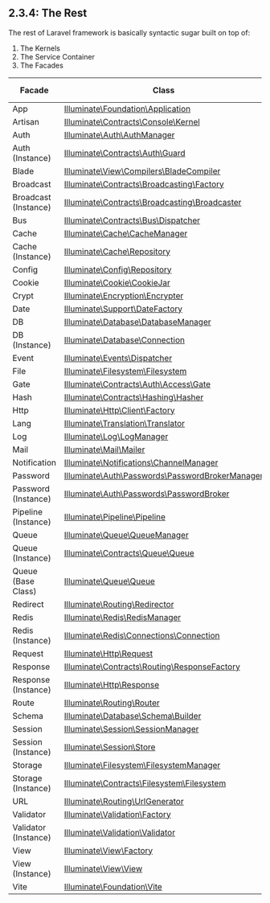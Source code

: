 ## 2.3.4: The Rest

The rest of Laravel framework is basically syntactic sugar built on top of:

1. The Kernels
2. The Service Container
3. The Facades

<div class="overflow-auto">
<table>
<thead>
<tr>
<th>Facade</th>
<th>Class</th>
<th>Service Container Binding</th>
</tr>
</thead>
<tbody>
<tr>
<td>App</td>
<td><a href="https://laravel.com/api/10.x/Illuminate/Foundation/Application.html">Illuminate\Foundation\Application</a></td>
<td><code>app</code></td>
</tr>
<tr>
<td>Artisan</td>
<td><a href="https://laravel.com/api/10.x/Illuminate/Contracts/Console/Kernel.html">Illuminate\Contracts\Console\Kernel</a></td>
<td><code>artisan</code></td>
</tr>
<tr>
<td>Auth</td>
<td><a href="https://laravel.com/api/10.x/Illuminate/Auth/AuthManager.html">Illuminate\Auth\AuthManager</a></td>
<td><code>auth</code></td>
</tr>
<tr>
<td>Auth (Instance)</td>
<td><a href="https://laravel.com/api/10.x/Illuminate/Contracts/Auth/Guard.html">Illuminate\Contracts\Auth\Guard</a></td>
<td><code>auth.driver</code></td>
</tr>
<tr>
<td>Blade</td>
<td><a href="https://laravel.com/api/10.x/Illuminate/View/Compilers/BladeCompiler.html">Illuminate\View\Compilers\BladeCompiler</a></td>
<td><code>blade.compiler</code></td>
</tr>
<tr>
<td>Broadcast</td>
<td><a href="https://laravel.com/api/10.x/Illuminate/Contracts/Broadcasting/Factory.html">Illuminate\Contracts\Broadcasting\Factory</a></td>
<td>&nbsp;</td>
</tr>
<tr>
<td>Broadcast (Instance)</td>
<td><a href="https://laravel.com/api/10.x/Illuminate/Contracts/Broadcasting/Broadcaster.html">Illuminate\Contracts\Broadcasting\Broadcaster</a></td>
<td>&nbsp;</td>
</tr>
<tr>
<td>Bus</td>
<td><a href="https://laravel.com/api/10.x/Illuminate/Contracts/Bus/Dispatcher.html">Illuminate\Contracts\Bus\Dispatcher</a></td>
<td>&nbsp;</td>
</tr>
<tr>
<td>Cache</td>
<td><a href="https://laravel.com/api/10.x/Illuminate/Cache/CacheManager.html">Illuminate\Cache\CacheManager</a></td>
<td><code>cache</code></td>
</tr>
<tr>
<td>Cache (Instance)</td>
<td><a href="https://laravel.com/api/10.x/Illuminate/Cache/Repository.html">Illuminate\Cache\Repository</a></td>
<td><code>cache.store</code></td>
</tr>
<tr>
<td>Config</td>
<td><a href="https://laravel.com/api/10.x/Illuminate/Config/Repository.html">Illuminate\Config\Repository</a></td>
<td><code>config</code></td>
</tr>
<tr>
<td>Cookie</td>
<td><a href="https://laravel.com/api/10.x/Illuminate/Cookie/CookieJar.html">Illuminate\Cookie\CookieJar</a></td>
<td><code>cookie</code></td>
</tr>
<tr>
<td>Crypt</td>
<td><a href="https://laravel.com/api/10.x/Illuminate/Encryption/Encrypter.html">Illuminate\Encryption\Encrypter</a></td>
<td><code>encrypter</code></td>
</tr>
<tr>
<td>Date</td>
<td><a href="https://laravel.com/api/10.x/Illuminate/Support/DateFactory.html">Illuminate\Support\DateFactory</a></td>
<td><code>date</code></td>
</tr>
<tr>
<td>DB</td>
<td><a href="https://laravel.com/api/10.x/Illuminate/Database/DatabaseManager.html">Illuminate\Database\DatabaseManager</a></td>
<td><code>db</code></td>
</tr>
<tr>
<td>DB (Instance)</td>
<td><a href="https://laravel.com/api/10.x/Illuminate/Database/Connection.html">Illuminate\Database\Connection</a></td>
<td><code>db.connection</code></td>
</tr>
<tr>
<td>Event</td>
<td><a href="https://laravel.com/api/10.x/Illuminate/Events/Dispatcher.html">Illuminate\Events\Dispatcher</a></td>
<td><code>events</code></td>
</tr>
<tr>
<td>File</td>
<td><a href="https://laravel.com/api/10.x/Illuminate/Filesystem/Filesystem.html">Illuminate\Filesystem\Filesystem</a></td>
<td><code>files</code></td>
</tr>
<tr>
<td>Gate</td>
<td><a href="https://laravel.com/api/10.x/Illuminate/Contracts/Auth/Access/Gate.html">Illuminate\Contracts\Auth\Access\Gate</a></td>
<td>&nbsp;</td>
</tr>
<tr>
<td>Hash</td>
<td><a href="https://laravel.com/api/10.x/Illuminate/Contracts/Hashing/Hasher.html">Illuminate\Contracts\Hashing\Hasher</a></td>
<td><code>hash</code></td>
</tr>
<tr>
<td>Http</td>
<td><a href="https://laravel.com/api/10.x/Illuminate/Http/Client/Factory.html">Illuminate\Http\Client\Factory</a></td>
<td>&nbsp;</td>
</tr>
<tr>
<td>Lang</td>
<td><a href="https://laravel.com/api/10.x/Illuminate/Translation/Translator.html">Illuminate\Translation\Translator</a></td>
<td><code>translator</code></td>
</tr>
<tr>
<td>Log</td>
<td><a href="https://laravel.com/api/10.x/Illuminate/Log/LogManager.html">Illuminate\Log\LogManager</a></td>
<td><code>log</code></td>
</tr>
<tr>
<td>Mail</td>
<td><a href="https://laravel.com/api/10.x/Illuminate/Mail/Mailer.html">Illuminate\Mail\Mailer</a></td>
<td><code>mailer</code></td>
</tr>
<tr>
<td>Notification</td>
<td><a href="https://laravel.com/api/10.x/Illuminate/Notifications/ChannelManager.html">Illuminate\Notifications\ChannelManager</a></td>
<td>&nbsp;</td>
</tr>
<tr>
<td>Password</td>
<td><a href="https://laravel.com/api/10.x/Illuminate/Auth/Passwords/PasswordBrokerManager.html">Illuminate\Auth\Passwords\PasswordBrokerManager</a></td>
<td><code>auth.password</code></td>
</tr>
<tr>
<td>Password (Instance)</td>
<td><a href="https://laravel.com/api/10.x/Illuminate/Auth/Passwords/PasswordBroker.html">Illuminate\Auth\Passwords\PasswordBroker</a></td>
<td><code>auth.password.broker</code></td>
</tr>
<tr>
<td>Pipeline (Instance)</td>
<td><a href="https://laravel.com/api/10.x/Illuminate/Pipeline/Pipeline.html">Illuminate\Pipeline\Pipeline</a></td>
<td>&nbsp;</td>
</tr>
<tr>
<td>Queue</td>
<td><a href="https://laravel.com/api/10.x/Illuminate/Queue/QueueManager.html">Illuminate\Queue\QueueManager</a></td>
<td><code>queue</code></td>
</tr>
<tr>
<td>Queue (Instance)</td>
<td><a href="https://laravel.com/api/10.x/Illuminate/Contracts/Queue/Queue.html">Illuminate\Contracts\Queue\Queue</a></td>
<td><code>queue.connection</code></td>
</tr>
<tr>
<td>Queue (Base Class)</td>
<td><a href="https://laravel.com/api/10.x/Illuminate/Queue/Queue.html">Illuminate\Queue\Queue</a></td>
<td>&nbsp;</td>
</tr>
<tr>
<td>Redirect</td>
<td><a href="https://laravel.com/api/10.x/Illuminate/Routing/Redirector.html">Illuminate\Routing\Redirector</a></td>
<td><code>redirect</code></td>
</tr>
<tr>
<td>Redis</td>
<td><a href="https://laravel.com/api/10.x/Illuminate/Redis/RedisManager.html">Illuminate\Redis\RedisManager</a></td>
<td><code>redis</code></td>
</tr>
<tr>
<td>Redis (Instance)</td>
<td><a href="https://laravel.com/api/10.x/Illuminate/Redis/Connections/Connection.html">Illuminate\Redis\Connections\Connection</a></td>
<td><code>redis.connection</code></td>
</tr>
<tr>
<td>Request</td>
<td><a href="https://laravel.com/api/10.x/Illuminate/Http/Request.html">Illuminate\Http\Request</a></td>
<td><code>request</code></td>
</tr>
<tr>
<td>Response</td>
<td><a href="https://laravel.com/api/10.x/Illuminate/Contracts/Routing/ResponseFactory.html">Illuminate\Contracts\Routing\ResponseFactory</a></td>
<td>&nbsp;</td>
</tr>
<tr>
<td>Response (Instance)</td>
<td><a href="https://laravel.com/api/10.x/Illuminate/Http/Response.html">Illuminate\Http\Response</a></td>
<td>&nbsp;</td>
</tr>
<tr>
<td>Route</td>
<td><a href="https://laravel.com/api/10.x/Illuminate/Routing/Router.html">Illuminate\Routing\Router</a></td>
<td><code>router</code></td>
</tr>
<tr>
<td>Schema</td>
<td><a href="https://laravel.com/api/10.x/Illuminate/Database/Schema/Builder.html">Illuminate\Database\Schema\Builder</a></td>
<td>&nbsp;</td>
</tr>
<tr>
<td>Session</td>
<td><a href="https://laravel.com/api/10.x/Illuminate/Session/SessionManager.html">Illuminate\Session\SessionManager</a></td>
<td><code>session</code></td>
</tr>
<tr>
<td>Session (Instance)</td>
<td><a href="https://laravel.com/api/10.x/Illuminate/Session/Store.html">Illuminate\Session\Store</a></td>
<td><code>session.store</code></td>
</tr>
<tr>
<td>Storage</td>
<td><a href="https://laravel.com/api/10.x/Illuminate/Filesystem/FilesystemManager.html">Illuminate\Filesystem\FilesystemManager</a></td>
<td><code>filesystem</code></td>
</tr>
<tr>
<td>Storage (Instance)</td>
<td><a href="https://laravel.com/api/10.x/Illuminate/Contracts/Filesystem/Filesystem.html">Illuminate\Contracts\Filesystem\Filesystem</a></td>
<td><code>filesystem.disk</code></td>
</tr>
<tr>
<td>URL</td>
<td><a href="https://laravel.com/api/10.x/Illuminate/Routing/UrlGenerator.html">Illuminate\Routing\UrlGenerator</a></td>
<td><code>url</code></td>
</tr>
<tr>
<td>Validator</td>
<td><a href="https://laravel.com/api/10.x/Illuminate/Validation/Factory.html">Illuminate\Validation\Factory</a></td>
<td><code>validator</code></td>
</tr>
<tr>
<td>Validator (Instance)</td>
<td><a href="https://laravel.com/api/10.x/Illuminate/Validation/Validator.html">Illuminate\Validation\Validator</a></td>
<td>&nbsp;</td>
</tr>
<tr>
<td>View</td>
<td><a href="https://laravel.com/api/10.x/Illuminate/View/Factory.html">Illuminate\View\Factory</a></td>
<td><code>view</code></td>
</tr>
<tr>
<td>View (Instance)</td>
<td><a href="https://laravel.com/api/10.x/Illuminate/View/View.html">Illuminate\View\View</a></td>
<td>&nbsp;</td>
</tr>
<tr>
<td>Vite</td>
<td><a href="https://laravel.com/api/10.x/Illuminate/Foundation/Vite.html">Illuminate\Foundation\Vite</a></td>
<td>&nbsp;</td>
</tr>
</tbody>
</table>
</div>